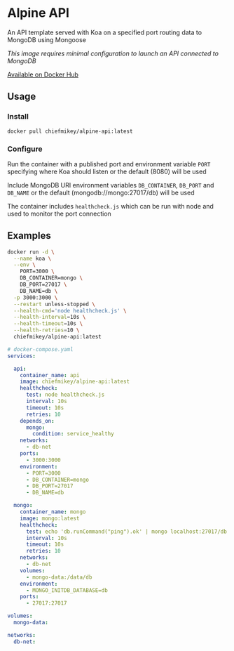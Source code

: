 # **Alpine API**

An API template served with Koa on a specified port routing data to MongoDB using Mongoose

_This image requires minimal configuration to launch an API connected to MongoDB_

[Available on Docker Hub](https://hub.docker.com/r/chiefmikey/alpine-koa)

## Usage

### Install

```shell
docker pull chiefmikey/alpine-api:latest
```

### Configure

Run the container with a published port and environment variable `PORT`
specifying where Koa should listen or the default (8080) will be used

Include MongoDB URI environment variables `DB_CONTAINER`, `DB_PORT` and `DB_NAME` or the default (mongodb://mongo:27017/db) will be used

The container includes `healthcheck.js` which can be run with node and used to
monitor the port connection

## Examples

```sh
docker run -d \
  --name koa \
  --env \
    PORT=3000 \
    DB_CONTAINER=mongo \
    DB_PORT=27017 \
    DB_NAME=db \
  -p 3000:3000 \
  --restart unless-stopped \
  --health-cmd='node healthcheck.js' \
  --health-interval=10s \
  --health-timeout=10s \
  --health-retries=10 \
  chiefmikey/alpine-api:latest
```

```yaml
# docker-compose.yaml
services:

  api:
    container_name: api
    image: chiefmikey/alpine-api:latest
    healthcheck:
      test: node healthcheck.js
      interval: 10s
      timeout: 10s
      retries: 10
    depends_on:
      mongo:
        condition: service_healthy
    networks:
      - db-net
    ports:
      - 3000:3000
    environment:
      - PORT=3000
      - DB_CONTAINER=mongo
      - DB_PORT=27017
      - DB_NAME=db

  mongo:
    container_name: mongo
    image: mongo:latest
    healthcheck:
      test: echo 'db.runCommand("ping").ok' | mongo localhost:27017/db --quiet
      interval: 10s
      timeout: 10s
      retries: 10
    networks:
      - db-net
    volumes:
      - mongo-data:/data/db
    environment:
      - MONGO_INITDB_DATABASE=db
    ports:
      - 27017:27017

volumes:
  mongo-data:

networks:
  db-net:
```
